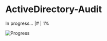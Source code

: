 # ActiveDirectory-Audit

In progress...
|#                                                                                                             | 1%

![Progress](https://progress-bar.dev/5/?width=1000&title=completed)
